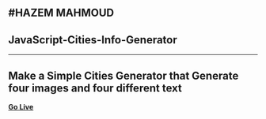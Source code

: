 #HAZEM MAHMOUD
---
## JavaScript-Cities-Info-Generator
---
Make a Simple Cities Generator that Generate four images and four different text
---
**<a href='https://main--fabulous-truffle-45798a.netlify.app/'>Go Live</a>**
